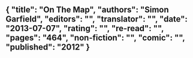 {
 "title": "On The Map",
 "authors": "Simon Garfield",
 "editors": "",
 "translator": "",
 "date": "2013-07-07",
 "rating": "",
 "re-read": "",
 "pages": "464",
 "non-fiction": "",
 "comic": "",
 "published": "2012"
}
---

